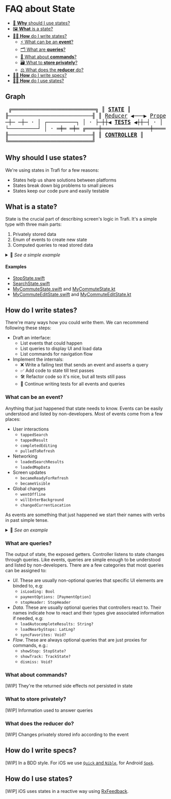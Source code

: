 # FAQ about State

- [🤔 **Why** should I use states?](#why-should-i-use-states)
- [🖼 **What** is a state?](#what-is-a-state)
- [👨‍🎨 **How** do I write states?](#how-do-i-write-states)
  - [⚡️ What can be an **event**?](#what-can-be-an-event)
  - [🗂 What are **queries**?](#what-are-queries)
  - [📣 What about **commands**?](#what-about-commands)
  - [🗃 What to **store privately**?](#what-to-store-privately)
  - [⚖️ What does the **reducer** do?](#what-does-the-reducer-do)
- [👨‍🔬 **How** do I write specs?](#how-do-i-write-specs)
- [👨‍🔧 **How** do I use states?](#how-do-i-use-states)

## Graph

<big><pre>
╔══════════════════════════╗
║          [**STATE**](#how-do-i-write-states)           ║
╟──────────────────────────╢
║ [Reducer](#what-does-the-reducer-do) ◀───▶ [Properties](#what-to-store-privately) ║
║    ▲               │     ║
║    │               ▼     ║
║  [Events](#what-can-be-an-event)         [Queries](#what-are-queries)  ║
╚════╪═══════════════╪═════╝
·   ─┼─             ─┼─
·    │  ┌─────────┐  │
·    ├─┼┼◀ [**TESTS**](#how-do-i-write-specs) ◀┼┼─┤
·    │  └─────────┘  │
·   ═╪═             ═╪═
╔════╪═══════════════╪═════╗
║    └─◀ [Feedback ↻](#how-do-i-use-states) ◀┘     ║
╟──────────────────────────╢
║        [**CONTROLLER**](#how-do-i-use-states)        ║
╚══════════════════════════╝
</pre></big>

## Why should I use states?

We're using states in Trafi for a few reasons:
- States help us share solutions between platforms
- States break down big problems to small pieces
- States keep our code pure and easily testable

## What is a state?

State is the crucial part of describing screen's logic in Trafi. It's a simple type with three main parts:
1. Privately stored data
2. Enum of events to create new state
3. Computed queries to read stored data

<details>
<summary>🔎 <i>See a simple example</i></summary>

#### iOS
```swift
struct CoinState {

  // 1. Privately stored data
  private var isHeads: Bool = true
  
  // 2. Enum of events
  enum Event {
    case flipToHeads
    case flipToTails
  }
  // .. to create new state
  static func reduce(state: CoinState, event: Event) -> CoinState {
    switch event {
    case .flipToHeads: return CoinState(isHeads: true)
    case .flipToTails: return CoinState(isHeads: false)
    }
  }
  
  // 3. Computed queries to read stored data
  var coinSide: String {
    return isHead ? "Heads" : "Tails"
  }
}
```

#### Android
```kotlin
data class CoinState {

  // 1. Privately stored data
  
  // 2. Enum of events
  // .. to create new state
  
  // 3. Computed queries to read stored data
}
```

</details>

#### Examples
- [StopState.swift](https://github.com/trafi/trafi-publictransport-ios/blob/develop/PublicTransport/Stop/StopState.swift)
- [SearchState.swift](https://github.com/trafi/trafi-publictransport-ios/blob/develop/PublicTransport/Search/SearchState.swift)
- [MyCommuteState.swift](https://github.com/trafi/trafi-ios/blob/feature/my-commute/trafi/Code/MyCommute/MyCommuteState.swift) and [MyCommuteState.kt](https://github.com/trafi/trafi-android/blob/my-commute/trafi/src/main/java/com/trafi/android/ui/mycommute/MyCommuteState.kt)
- [MyCommuteEditState.swift](https://github.com/trafi/trafi-ios/blob/feature/my-commute/trafi/Code/MyCommute/MyCommuteEdit/MyCommuteEditState.swift) and [MyCommuteEditState.kt](https://github.com/trafi/trafi-android/blob/my-commute/trafi/src/main/java/com/trafi/android/ui/mycommute/edit/MyCommuteEditState.kt)

## How do I write states?
There're many ways how you could write them. We can recommend following these steps:
- Draft an interface:
  - List events that could happen
  - List queries to display UI and load data
  - List commands for navigation flow
- Implement the internals:
  - ❌ Write a failing test that sends an event and asserts a query
  - ✅ Add code to state till test passes
  - 🛠 Refactor code so it's nice, but all tests still pass
  - 🔁 Continue writing tests for all events and queries

### What can be an event?
Anything that just happened that state needs to know. Events can be easily understood and listed by non-developers. Most of events come from a few places:
- User interactions
  - `tappedSearch`
  - `tappedResult`
  - `completedEditing`
  - `pulledToRefresh`
- Networking
  - `loadedSearchResults`
  - `loadedMapData`
- Screen updates
  - `becameReadyForRefresh`
  - `becameVisible`
- Global changes
  - `wentOffline`
  - `willEnterBackground`
  - `changedCurrentLocation`

As events are something that just happened we start their names with verbs in past simple tense.

<details>
<summary>🔎 <i>See an example</i></summary>
  
#### iOS
```swift
struct MyCommuteState {
  enum Event {
    case refetched(MyCommuteResponse)
    case wentOffline
    case loggedIn(Bool)
    case activatedTab(Int)
    case tappedFavorite(MyCommuteTrackStopFavorite)
    case tappedFeedback(MyCommuteUseCase, MyCommuteFeedbackRating)
    case completedFeedback(String)
  }
}
```

#### Android
```kotlin
data class MyCommuteState() {
  sealed class Event {
    data class Refetched(val response: MyCommuteResponse) : Event()
    object WentOffline : Event()
    data class LoggedIn(val isLoggedIn: Boolean) : Event()
    data class ActivatedTab(val index: Int) : Event()
    data class TappedFavorite(val favorite: MyCommuteTrackStopFavorite) : Event()
    data class TappedFeedback(val feedback: Feedback) : Event()
    data class CompletedFeedback(val message: String) : Event()
  }
}
```

</details>

### What are queries?
The output of state, the exposed getters. Controller listens to state changes through queries. Like events, queries are simple enough to be understood and listed by non-developers. There are a few categories that most queries can be assigned to:
- _UI_. These are usually non-optional queries that specific UI elements are binded to, e.g:
  - `isLoading: Bool`
  - `paymentOptions: [PaymentOption]`
  - `stopHeader: StopHeader`
- _Data_. These are usually optional queries that controllers react to. Their names indicate how to react and their types give associated information if needed, e.g:
  - `loadAutocompleteResults: String?`
  - `loadNearbyStops: LatLng?`
  - `syncFavorites: Void?`
- _Flow_. These are always optional queries that are just proxies for commands, e.g.:
  - `showStop: StopState?`
  - `showTrack: TrackState?`
  - `dismiss: Void?`

### What about commands?
[WIP] They're the returned side effects not persisted in state

### What to store privately?
[WIP] Information used to answer queries

### What does the reducer do?
[WIP] Changes privately stored info according to the event


## How do I write specs?
[WIP] In a BDD style. For iOS we use [`Quick` and `Nible`](https://github.com/Quick/Quick), for Android [`Spek`](https://github.com/spekframework/spek).

## How do I use states?
[WIP] iOS uses states in a reactive way using [RxFeedback](https://github.com/NoTests/RxFeedback.swift).
